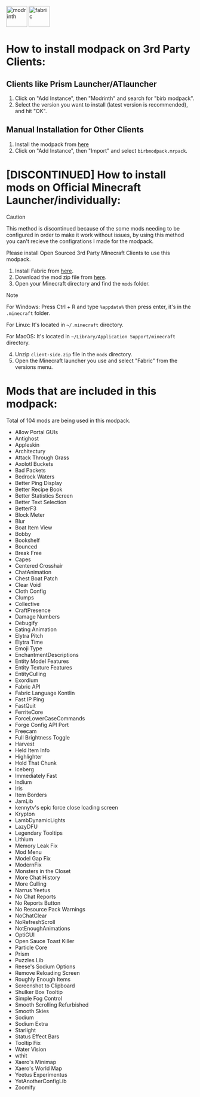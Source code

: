 <a href="https://modrinth.com/modpack/birb-modpack"><img alt="modrinth" height="56" src="https://cdn.jsdelivr.net/npm/@intergrav/devins-badges@3/assets/cozy/available/modrinth_vector.svg"></a>
<img alt="fabric" height="56" src="https://cdn.jsdelivr.net/npm/@intergrav/devins-badges@3/assets/cozy/supported/fabric_vector.svg">

# How to install modpack on 3rd Party Clients:

## Clients like Prism Launcher/ATlauncher
1. Click on "Add Instance", then "Modrinth" and search for "birb modpack".
2. Select the version you want to install (latest version is recommended), and hit "OK".

## Manual Installation for Other Clients
1. Install the modpack from [here](https://modrinth.com/modpack/birb-modpack/versions)
2. Click on "Add Instance", then "Import" and select `birbmodpack.mrpack`.

# [DISCONTINUED] How to install mods on Official Minecraft Launcher/individually:

> [!CAUTION]
> This method is discontinued because of the some mods needing to be configured in order to make it work without issues, by using this method you can't recieve the configrations I made for the modpack.
>
>  Please install Open Sourced 3rd Party Minecraft Clients to use this modpack. 

1. Install Fabric from [here](https://fabricmc.net/use/installer/).
2. Download the mod zip file from [here](https://github.com/birbkeks/birb-modpack/releases).
3. Open your Minecraft directory and find the `mods` folder.

> [!NOTE]
> For Windows: Press Ctrl + R and type `%appdata%` then press enter, it's in the `.minecraft` folder.
> 
> For Linux: It's located in `~/.minecraft` directory.
>
> For MacOS: It's located in `~/Library/Application Support/minecraft` directory.
  
4. Unzip `client-side.zip` file in the `mods` directory.
5. Open the Minecraft launcher you use and select "Fabric" from the versions menu.

# Mods that are included in this modpack:

Total of 104 mods are being used in this modpack.

- Allow Portal GUIs
- Antighost
- Appleskin
- Architectury
- Attack Through Grass
- Axolotl Buckets
- Bad Packets
- Bedrock Waters
- Better Ping Display
- Better Recipe Book
- Better Statistics Screen
- Better Text Selection
- BetterF3
- Block Meter
- Blur
- Boat Item View
- Bobby
- Bookshelf
- Bounced
- Break Free
- Capes
- Centered Crosshair
- ChatAnimation
- Chest Boat Patch
- Clear Void
- Cloth Config
- Clumps
- Collective
- CraftPresence
- Damage Numbers
- Debugify
- Eating Animation
- Elytra Pitch
- Elytra Time
- Emoji Type
- EnchantmentDescriptions
- Entity Model Features
- Entity Texture Features
- EntityCulling
- Exordium
- Fabric API
- Fabric Language Kontlin
- Fast IP Ping
- FastQuit
- FerriteCore
- ForceLowerCaseCommands
- Forge Config API Port
- Freecam
- Full Brightness Toggle
- Harvest
- Held Item Info
- Highlighter
- Hold That Chunk
- Iceberg
- Immediately Fast
- Indium
- Iris
- Item Borders
- JamLib
- kennytv's epic force close loading screen
- Krypton
- LambDynamicLights
- LazyDFU
- Legendary Tooltips
- Lithium
- Memory Leak Fix
- Mod Menu
- Model Gap Fix
- ModernFix
- Monsters in the Closet
- More Chat History
- More Culling
- Narrus Yeetus
- No Chat Reports
- No Reports Button
- No Resource Pack Warnings
- NoChatClear
- NoRefreshScroll
- NotEnoughAnimations
- OptiGUI
- Open Sauce Toast Killer
- Particle Core 
- Prism
- Puzzles Lib
- Reese's Sodium Options
- Remove Reloading Screen 
- Roughly Enough Items
- Screenshot to Clipboard
- Shulker Box Tooltip
- Simple Fog Control
- Smooth Scrolling Refurbished
- Smooth Skies
- Sodium
- Sodium Extra
- Starlight
- Status Effect Bars
- Tooltip Fix
- Water Vision
- wthit
- Xaero's Minimap
- Xaero's World Map
- Yeetus Experimentus
- YetAnotherConfigLib
- Zoomify
